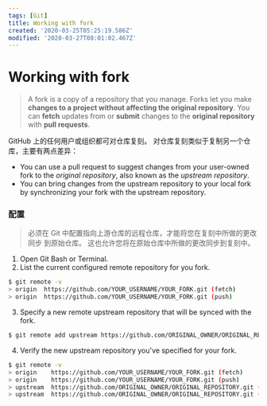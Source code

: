 ```yaml
---
tags: [Git]
title: Working with fork
created: '2020-03-25T05:25:19.586Z'
modified: '2020-03-27T08:01:02.467Z'
---
```


# Working with fork

> A fork is a copy of a repository that you manage. Forks let you make **changes to a project without affecting the original repository**.
You can **fetch** updates from or **submit** changes to the **original repository** with **pull requests**.

GitHub 上的任何用户或组织都可对仓库复刻。 对仓库复刻类似于复制另一个仓库，主要有两点差异：
- You can use a pull request to suggest changes from your user-owned fork to the *original repository*, also known as the *upstream repository*.
- You can bring changes from the upstream repository to your local fork by synchronizing your fork with the upstream repository.

### 配置
> 必须在 Git 中配置指向上游仓库的远程仓库，才能将您在复刻中所做的更改同步 到原始仓库。 这也允许您将在原始仓库中所做的更改同步到复刻中。

1. Open Git Bash or Terminal.
2. List the current configured remote repository for you fork.
```bash
$ git remote -v
> origin  https://github.com/YOUR_USERNAME/YOUR_FORK.git (fetch)
> origin  https://github.com/YOUR_USERNAME/YOUR_FORK.git (push)
```
3. Specify a new remote upstream repository that will be synced with the fork.
```bash
$ git remote add upstream https://github.com/ORIGINAL_OWNER/ORIGINAL_REPOSITORY.git
```
4. Verify the new upstream repository you've specified for your fork.
```bash
$ git remote -v
> origin    https://github.com/YOUR_USERNAME/YOUR_FORK.git (fetch)
> origin    https://github.com/YOUR_USERNAME/YOUR_FORK.git (push)
> upstream  https://github.com/ORIGINAL_OWNER/ORIGINAL_REPOSITORY.git (fetch)
> upstream  https://github.com/ORIGINAL_OWNER/ORIGINAL_REPOSITORY.git (push)
```
